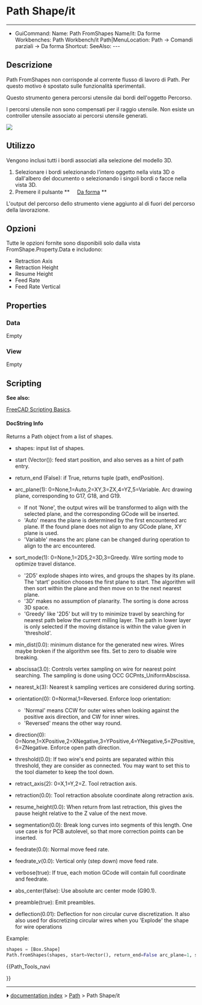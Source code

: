 # Path Shape/it
---
- GuiCommand:   Name: Path FromShapes   Name/it: Da forme   Workbenches: Path Workbench/it   Path|MenuLocation: Path -> Comandi parziali -> Da forma   Shortcut:    SeeAlso: ---


</div>



## Descrizione


<div class="mw-translate-fuzzy">

Path FromShapes non corrisponde al corrente flusso di lavoro di Path. Per questo motivo è spostato sulle funzionalità sperimentali.


</div>

Questo strumento genera percorsi utensile dai bordi dell\'oggetto Percorso.


<div class="mw-translate-fuzzy">

I percorsi utensile non sono compensati per il raggio utensile. Non esiste un controller utensile associato ai percorsi utensile generati.


</div>


<div class="mw-translate-fuzzy">

![](images/FromShape_image_0.png )


</div>



## Utilizzo


<div class="mw-translate-fuzzy">

Vengono inclusi tutti i bordi associati alla selezione del modello 3D.

1.  Selezionare i bordi selezionando l\'intero oggetto nella vista 3D o dall\'albero del documento o selezionando i singoli bordi o facce nella vista 3D.
2.  Premere il pulsante **<img src="images/Path_Shape.svg_" width=16px> [Da forma](Path_Shape/it.md)
**


</div>

L\'output del percorso dello strumento viene aggiunto al di fuori del percorso della lavorazione.



## Opzioni


<div class="mw-translate-fuzzy">

Tutte le opzioni fornite sono disponibili solo dalla vista FromShape.Property.Data e includono:

-   Retraction Axis
-   Retraction Height
-   Resume Height
-   Feed Rate
-   Feed Rate Vertical


</div>

## Properties

### Data

Empty

### View

Empty

## Scripting


**See also:**

[FreeCAD Scripting Basics](FreeCAD_Scripting_Basics.md).

#### DocString Info 

Returns a Path object from a list of shapes.

-   shapes: input list of shapes.

-   start (Vector()): feed start position, and also serves as a hint of path entry.

-   return_end (False): if True, returns tuple (path, endPosition).

-   arc_plane(1): 0=None,1=Auto,2=XY,3=ZX,4=YZ,5=Variable. Arc drawing plane, corresponding to G17, G18, and G19.
    -   If not \'None\', the output wires will be transformed to align with the selected plane, and the corresponding GCode will be inserted.
    -   \'Auto\' means the plane is determined by the first encountered arc plane. If the found plane does not align to any GCode plane, XY plane is used.
    -   \'Variable\' means the arc plane can be changed during operation to align to the arc encountered.

-   sort_mode(1): 0=None,1=2D5,2=3D,3=Greedy. Wire sorting mode to optimize travel distance.
    -   \'2D5\' explode shapes into wires, and groups the shapes by its plane. The \'start\' position chooses the first plane to start. The algorithm will then sort within the plane and then move on to the next nearest plane.
    -   \'3D\' makes no assumption of planarity. The sorting is done across 3D space.
    -   \'Greedy\' like \'2D5\' but will try to minimize travel by searching for nearest path below the current milling layer. The path in lower layer is only selected if the moving distance is within the value given in \'threshold\'.

-   min_dist(0.0): minimum distance for the generated new wires. Wires maybe broken if the algorithm see fits. Set to zero to disable wire breaking.

-   abscissa(3.0): Controls vertex sampling on wire for nearest point searching. The sampling is done using OCC GCPnts_UniformAbscissa.

-   nearest_k(3): Nearest k sampling vertices are considered during sorting.

-   orientation(0): 0=Normal,1=Reversed. Enforce loop orientation:
    -   \'Normal\' means CCW for outer wires when looking against the positive axis direction, and CW for inner wires.
    -   \'Reversed\' means the other way round.

-   direction(0): 0=None,1=XPositive,2=XNegative,3=YPositive,4=YNegative,5=ZPositive,6=ZNegative. Enforce open path direction.

-   threshold(0.0): If two wire\'s end points are separated within this threshold, they are consider as connected. You may want to set this to the tool diameter to keep the tool down.

-   retract_axis(2): 0=X,1=Y,2=Z. Tool retraction axis.

-   retraction(0.0): Tool retraction absolute coordinate along retraction axis.

-   resume_height(0.0): When return from last retraction, this gives the pause height relative to the Z value of the next move.

-   segmentation(0.0): Break long curves into segments of this length. One use case is for PCB autolevel, so that more correction points can be inserted.

-   feedrate(0.0): Normal move feed rate.

-   feedrate_v(0.0): Vertical only (step down) move feed rate.

-   verbose(true): If true, each motion GCode will contain full coordinate and feedrate.

-   abs_center(false): Use absolute arc center mode (G90.1).

-   preamble(true): Emit preambles.

-   deflection(0.01): Deflection for non circular curve discretization. It also also used for discretizing circular wires when you \'Explode\' the shape for wire operations

Example:


```python
shapes = [Box.Shape]
Path.fromShapes(shapes, start=Vector(), return_end=False arc_plane=1, sort_mode=1, min_dist=0.0, abscissa=3.0, nearest_k=3, orientation=0, direction=0, threshold=0.0, retract_axis=2, retraction=0.0, resume_height=0.0, segmentation=0.0, feedrate=0.0, feedrate_v=0.0, verbose=true, abs_center=false, preamble=true, deflection=0.01)
```





{{Path_Tools_navi

}}



---
⏵ [documentation index](../README.md) > [Path](Path_Workbench.md) > Path Shape/it
